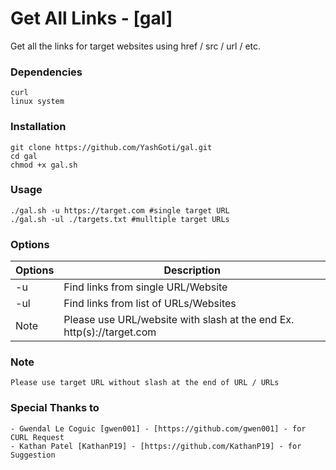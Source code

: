 # Get All Links - [gal]

Get all the links for target websites using href / src / url / etc. 

### Dependencies
```
curl
linux system
```

### Installation
```
git clone https://github.com/YashGoti/gal.git
cd gal
chmod +x gal.sh
```

### Usage
```
./gal.sh -u https://target.com #single target URL
./gal.sh -ul ./targets.txt #mulltiple target URLs
```

### Options
|Options|Description|
|-------|-----------|
|-u|Find links from single URL/Website|
|-ul|Find links from list of URLs/Websites|
|Note|Please use URL/website with slash at the end Ex. http(s)://target.com|

### Note
```
Please use target URL without slash at the end of URL / URLs
```

### Special Thanks to
```
- Gwendal Le Coguic [gwen001] - [https://github.com/gwen001] - for CURL Request
- Kathan Patel [KathanP19] - [https://github.com/KathanP19] - for Suggestion
```
